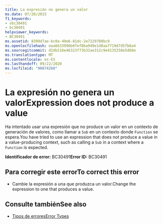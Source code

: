 ```yaml
---
title: La expresión no genera un valor
ms.date: 07/20/2015
f1_keywords:
- vbc30491
- bc30491
helpviewer_keywords:
- BC30491
ms.assetid: 8399d7ae-bc0a-49e6-81dc-2e7229708bc9
ms.openlocfilehash: eaa6633996b6fef8ba949e1d8aa7f19d7d5fb6a4
ms.sourcegitcommit: d2db216e46323f73b32ae312c9e4135258e5d68e
ms.translationtype: MT
ms.contentlocale: es-ES
ms.lasthandoff: 09/22/2020
ms.locfileid: "90874260"
---
```

# <a name="expression-does-not-produce-a-value"></a><span data-ttu-id="4d02b-102">La expresión no genera un valor</span><span class="sxs-lookup"><span data-stu-id="4d02b-102">Expression does not produce a value</span></span>

<span data-ttu-id="4d02b-103">Ha intentado usar una expresión que no produce un valor en un contexto de generación de valores, como llamar a `Sub` en un contexto donde `Function` se espera.</span><span class="sxs-lookup"><span data-stu-id="4d02b-103">You have tried to use an expression that does not produce a value in a value-producing context, such as calling a `Sub` in a context where a `Function` is expected.</span></span>  
  
 <span data-ttu-id="4d02b-104">**Identificador de error:** BC30491</span><span class="sxs-lookup"><span data-stu-id="4d02b-104">**Error ID:** BC30491</span></span>  
  
## <a name="to-correct-this-error"></a><span data-ttu-id="4d02b-105">Para corregir este error</span><span class="sxs-lookup"><span data-stu-id="4d02b-105">To correct this error</span></span>  
  
- <span data-ttu-id="4d02b-106">Cambie la expresión a una que produzca un valor.</span><span class="sxs-lookup"><span data-stu-id="4d02b-106">Change the expression to one that produces a value.</span></span>  
  
## <a name="see-also"></a><span data-ttu-id="4d02b-107">Consulte también</span><span class="sxs-lookup"><span data-stu-id="4d02b-107">See also</span></span>

- [<span data-ttu-id="4d02b-108">Tipos de errores</span><span class="sxs-lookup"><span data-stu-id="4d02b-108">Error Types</span></span>](../../programming-guide/language-features/error-types.md)
